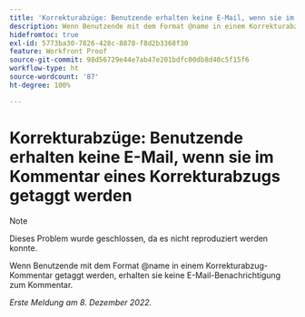 ```yaml
---
title: 'Korrekturabzüge: Benutzende erhalten keine E-Mail, wenn sie im Kommentar eines Korrekturabzugs getaggt werden'
description: Wenn Benutzende mit dem Format @name in einem Korrekturabzug-Kommentar getaggt werden, erhalten sie keine E-Mail-Benachrichtigung zum Kommentar.
hidefromtoc: true
exl-id: 5773ba30-7826-428c-8878-f8d2b3368f30
feature: Workfront Proof
source-git-commit: 98d56729e44e7ab47e201bdfc00db8d40c5f15f6
workflow-type: ht
source-wordcount: '87'
ht-degree: 100%

---
```


# Korrekturabzüge: Benutzende erhalten keine E-Mail, wenn sie im Kommentar eines Korrekturabzugs getaggt werden

>[!NOTE]
>
>Dieses Problem wurde geschlossen, da es nicht reproduziert werden konnte.

Wenn Benutzende mit dem Format @name in einem Korrekturabzug-Kommentar getaggt werden, erhalten sie keine E-Mail-Benachrichtigung zum Kommentar.

_Erste Meldung am 8. Dezember 2022._
